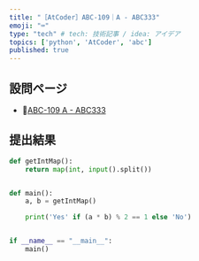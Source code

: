 ```yaml
---
title: "［AtCoder］ABC-109｜A - ABC333"
emoji: "⌨️"
type: "tech" # tech: 技術記事 / idea: アイデア
topics: ['python', 'AtCoder', 'abc']
published: true
---
```


## 設問ページ

- 🔗[ABC-109 A - ABC333](https://atcoder.jp/contests/abc109/tasks/abc109_a)

## 提出結果

```python
def getIntMap():
    return map(int, input().split())


def main():
    a, b = getIntMap()

    print('Yes' if (a * b) % 2 == 1 else 'No')


if __name__ == "__main__":
    main()
```
